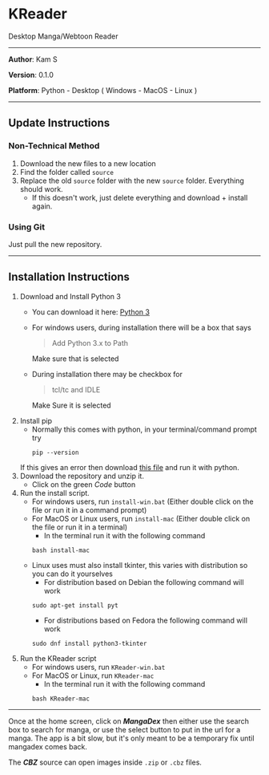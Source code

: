 # KReader
Desktop Manga/Webtoon Reader

****
**Author**: Kam S

**Version**: 0.1.0

**Platform**: Python - Desktop ( Windows - MacOS - Linux )

****

## Update Instructions

### Non-Technical Method

1. Download the new files to a new location
2. Find the folder called ```source```
3. Replace the old ```source``` folder with the new ```source``` folder. Everything should work.
    - If this doesn't work, just delete everything and download + install again.

### Using Git
Just pull the new repository.

***

## Installation Instructions

1. Download and Install Python 3
    - You can download it here: [Python 3](https://www.python.org/downloads/)
    - For windows users, during installation there will be a box that says
        > Add Python 3.x to Path
      
      Make sure that is selected
    - During installation there may be checkbox for
        > tcl/tc and IDLE
    
      Make Sure it is selected
2. Install pip
    - Normally this comes with python, in your terminal/command prompt try 
        ```
        pip --version
        ```
     If this gives an error then download [this file](https://bootstrap.pypa.io/get-pip.py) and run it with python.
3. Download the repository and unzip it.
    - Click on the green *Code* button
4. Run the install script. 
    - For windows users, run ```install-win.bat``` (Either double click on the file or run it in a command prompt)
    - For MacOS or Linux users, run ```install-mac```  (Either double click on the file or run it in a terminal)
        - In the terminal run it with the following command
         ```
         bash install-mac
         ```
    - Linux uses must also install tkinter, this varies with distribution so you can do it yourselves
        -  For distribution based on Debian the following command will work
        ```
        sudo apt-get install pyt
        ```
        - For distributions based on Fedora the following command will work
        ```
        sudo dnf install python3-tkinter
        ```
5. Run the KReader script
    - For windows users, run ```KReader-win.bat```
    - For MacOS or Linux, run ```KReader-mac```
        - In the terminal run it with the following command
        ```
        bash KReader-mac
        ```

****
Once at the home screen, click on ***MangaDex*** then either use the search box to search for manga, or use the select button to put in the url for a manga.
The app is a bit slow, but it's only meant to be a temporary fix until mangadex comes back.

The ***CBZ*** source can open images inside ```.zip``` or ```.cbz``` files.
